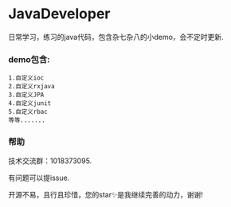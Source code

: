 # JavaDeveloper
日常学习，练习的java代码，包含杂七杂八的小demo，会不定时更新.
### demo包含:
    1.自定义ioc
    2.自定义rxjava
    3.自定义JPA
    4.自定义junit
    5.自定义rbac
    等等.......
    
### 帮助 ###
技术交流群：1018373095.

有问题可以提issue.

开源不易，且行且珍惜，您的star✨是我继续完善的动力，谢谢!

